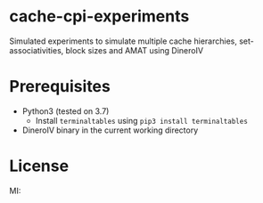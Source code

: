 # cache-cpi-experiments
Simulated experiments to simulate multiple cache hierarchies, set-associativities, block sizes and AMAT using DineroIV

# Prerequisites

* Python3 (tested on 3.7)
	- Install `terminaltables` using `pip3 install terminaltables`
* DineroIV binary in the current working directory

# License
MI:
